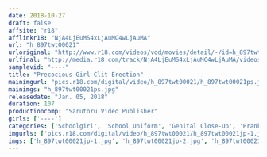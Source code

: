 ```yaml
---
date: 2018-10-27
draft: false
affsite: "r18"
afflinkr18: "NjA4LjEuMS4xLjAuMC4wLjAuMA"
url: "h_897twt00021"
urloriginal: "http://www.r18.com/videos/vod/movies/detail/-/id=h_897twt00021"
urlfinal: "http://media.r18.com/track/NjA4LjEuMS4xLjAuMC4wLjAuMA/videos/vod/movies/detail/-/id=h_897twt00021"
samplevid: "----"
title: "Precocious Girl Clit Erection"
mainimgurl: "pics.r18.com/digital/video/h_897twt00021/h_897twt00021ps.jpg"
mainimgs: "h_897twt00021ps.jpg"
releasedate: "Jan. 05, 2018"
duration: 107
productioncomp: "Sarutoru Video Publisher"
girls: ['----']
categories: ['Schoolgirl', 'School Uniform', 'Genital Close-Up', 'Pranks', 'Squirting', 'Sex Toys', 'Big Vibrator', 'Hi-Def']
imgurls: ['pics.r18.com/digital/video/h_897twt00021/h_897twt00021jp-1.jpg', 'pics.r18.com/digital/video/h_897twt00021/h_897twt00021jp-2.jpg', 'pics.r18.com/digital/video/h_897twt00021/h_897twt00021jp-3.jpg', 'pics.r18.com/digital/video/h_897twt00021/h_897twt00021jp-4.jpg', 'pics.r18.com/digital/video/h_897twt00021/h_897twt00021jp-5.jpg', 'pics.r18.com/digital/video/h_897twt00021/h_897twt00021jp-6.jpg', 'pics.r18.com/digital/video/h_897twt00021/h_897twt00021jp-7.jpg', 'pics.r18.com/digital/video/h_897twt00021/h_897twt00021jp-8.jpg', 'pics.r18.com/digital/video/h_897twt00021/h_897twt00021jp-9.jpg', 'pics.r18.com/digital/video/h_897twt00021/h_897twt00021jp-10.jpg', 'pics.r18.com/digital/video/h_897twt00021/h_897twt00021jp-11.jpg', 'pics.r18.com/digital/video/h_897twt00021/h_897twt00021jp-12.jpg', 'pics.r18.com/digital/video/h_897twt00021/h_897twt00021jp-13.jpg', 'pics.r18.com/digital/video/h_897twt00021/h_897twt00021jp-14.jpg', 'pics.r18.com/digital/video/h_897twt00021/h_897twt00021jp-15.jpg', 'pics.r18.com/digital/video/h_897twt00021/h_897twt00021jp-16.jpg', 'pics.r18.com/digital/video/h_897twt00021/h_897twt00021jp-17.jpg', 'pics.r18.com/digital/video/h_897twt00021/h_897twt00021jp-18.jpg', 'pics.r18.com/digital/video/h_897twt00021/h_897twt00021jp-19.jpg', 'pics.r18.com/digital/video/h_897twt00021/h_897twt00021jp-20.jpg']
imgs: ['h_897twt00021jp-1.jpg', 'h_897twt00021jp-2.jpg', 'h_897twt00021jp-3.jpg', 'h_897twt00021jp-4.jpg', 'h_897twt00021jp-5.jpg', 'h_897twt00021jp-6.jpg', 'h_897twt00021jp-7.jpg', 'h_897twt00021jp-8.jpg', 'h_897twt00021jp-9.jpg', 'h_897twt00021jp-10.jpg', 'h_897twt00021jp-11.jpg', 'h_897twt00021jp-12.jpg', 'h_897twt00021jp-13.jpg', 'h_897twt00021jp-14.jpg', 'h_897twt00021jp-15.jpg', 'h_897twt00021jp-16.jpg', 'h_897twt00021jp-17.jpg', 'h_897twt00021jp-18.jpg', 'h_897twt00021jp-19.jpg', 'h_897twt00021jp-20.jpg']
---
```

